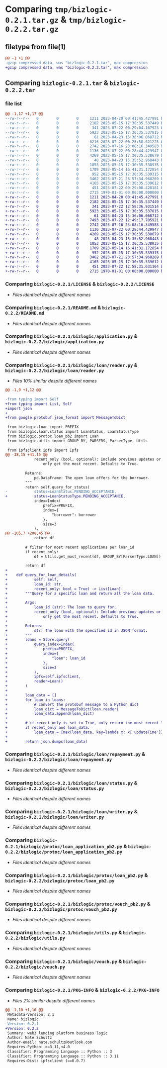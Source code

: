 # Comparing `tmp/bizlogic-0.2.1.tar.gz` & `tmp/bizlogic-0.2.2.tar.gz`

## filetype from file(1)

```diff
@@ -1 +1 @@
-gzip compressed data, was "bizlogic-0.2.1.tar", max compression
+gzip compressed data, was "bizlogic-0.2.2.tar", max compression
```

## Comparing `bizlogic-0.2.1.tar` & `bizlogic-0.2.2.tar`

### file list

```diff
@@ -1,17 +1,17 @@
--rw-r--r--   0        0        0     1211 2023-04-20 00:41:45.427991 bizlogic-0.2.1/LICENSE
--rw-r--r--   0        0        0     2182 2023-05-15 17:30:35.537449 bizlogic-0.2.1/README.md
--rw-r--r--   0        0        0      341 2023-07-22 00:29:04.167923 bizlogic-0.2.1/bizlogic/__init__.py
--rw-r--r--   0        0        0     5923 2023-05-15 17:30:35.537815 bizlogic-0.2.1/bizlogic/application.py
--rw-r--r--   0        0        0       61 2023-04-23 15:36:06.068712 bizlogic-0.2.1/bizlogic/loan/__init__.py
--rw-r--r--   0        0        0     6216 2023-07-22 00:25:50.621225 bizlogic-0.2.1/bizlogic/loan/reader.py
--rw-r--r--   0        0        0     2742 2023-07-16 23:08:16.349583 bizlogic-0.2.1/bizlogic/loan/repayment.py
--rw-r--r--   0        0        0     1136 2023-07-22 00:28:44.429947 bizlogic-0.2.1/bizlogic/loan/status.py
--rw-r--r--   0        0        0     4269 2023-05-15 17:30:35.538679 bizlogic-0.2.1/bizlogic/loan/writer.py
--rw-r--r--   0        0        0       48 2023-04-23 15:35:52.968443 bizlogic-0.2.1/bizlogic/protoc/__init__.py
--rw-r--r--   0        0        0     1053 2023-05-15 17:30:35.538935 bizlogic-0.2.1/bizlogic/protoc/loan_application_pb2.py
--rw-r--r--   0        0        0     1709 2023-05-14 16:41:31.172854 bizlogic-0.2.1/bizlogic/protoc/loan_pb2.py
--rw-r--r--   0        0        0      952 2023-05-15 17:30:35.539315 bizlogic-0.2.1/bizlogic/protoc/vouch_pb2.py
--rw-r--r--   0        0        0     3462 2023-07-21 23:57:34.968269 bizlogic-0.2.1/bizlogic/utils.py
--rw-r--r--   0        0        0     4165 2023-05-15 17:30:35.539612 bizlogic-0.2.1/bizlogic/vouch.py
--rw-r--r--   0        0        0      451 2023-07-22 00:29:00.428181 bizlogic-0.2.1/pyproject.toml
--rw-r--r--   0        0        0     2715 1970-01-01 00:00:00.000000 bizlogic-0.2.1/PKG-INFO
+-rw-r--r--   0        0        0     1211 2023-04-20 00:41:45.427991 bizlogic-0.2.2/LICENSE
+-rw-r--r--   0        0        0     2182 2023-05-15 17:30:35.537449 bizlogic-0.2.2/README.md
+-rw-r--r--   0        0        0      341 2023-07-22 12:58:36.931514 bizlogic-0.2.2/bizlogic/__init__.py
+-rw-r--r--   0        0        0     5923 2023-05-15 17:30:35.537815 bizlogic-0.2.2/bizlogic/application.py
+-rw-r--r--   0        0        0       61 2023-04-23 15:36:06.068712 bizlogic-0.2.2/bizlogic/loan/__init__.py
+-rw-r--r--   0        0        0     7493 2023-07-22 12:49:17.705921 bizlogic-0.2.2/bizlogic/loan/reader.py
+-rw-r--r--   0        0        0     2742 2023-07-16 23:08:16.349583 bizlogic-0.2.2/bizlogic/loan/repayment.py
+-rw-r--r--   0        0        0     1136 2023-07-22 00:28:44.429947 bizlogic-0.2.2/bizlogic/loan/status.py
+-rw-r--r--   0        0        0     4269 2023-05-15 17:30:35.538679 bizlogic-0.2.2/bizlogic/loan/writer.py
+-rw-r--r--   0        0        0       48 2023-04-23 15:35:52.968443 bizlogic-0.2.2/bizlogic/protoc/__init__.py
+-rw-r--r--   0        0        0     1053 2023-05-15 17:30:35.538935 bizlogic-0.2.2/bizlogic/protoc/loan_application_pb2.py
+-rw-r--r--   0        0        0     1709 2023-05-14 16:41:31.172854 bizlogic-0.2.2/bizlogic/protoc/loan_pb2.py
+-rw-r--r--   0        0        0      952 2023-05-15 17:30:35.539315 bizlogic-0.2.2/bizlogic/protoc/vouch_pb2.py
+-rw-r--r--   0        0        0     3462 2023-07-21 23:57:34.968269 bizlogic-0.2.2/bizlogic/utils.py
+-rw-r--r--   0        0        0     4165 2023-05-15 17:30:35.539612 bizlogic-0.2.2/bizlogic/vouch.py
+-rw-r--r--   0        0        0      451 2023-07-22 12:58:31.631164 bizlogic-0.2.2/pyproject.toml
+-rw-r--r--   0        0        0     2715 1970-01-01 00:00:00.000000 bizlogic-0.2.2/PKG-INFO
```

### Comparing `bizlogic-0.2.1/LICENSE` & `bizlogic-0.2.2/LICENSE`

 * *Files identical despite different names*

### Comparing `bizlogic-0.2.1/README.md` & `bizlogic-0.2.2/README.md`

 * *Files identical despite different names*

### Comparing `bizlogic-0.2.1/bizlogic/application.py` & `bizlogic-0.2.2/bizlogic/application.py`

 * *Files identical despite different names*

### Comparing `bizlogic-0.2.1/bizlogic/loan/reader.py` & `bizlogic-0.2.2/bizlogic/loan/reader.py`

 * *Files 10% similar despite different names*

```diff
@@ -1,9 +1,12 @@
 
-from typing import Self
+from typing import List, Self
+import json
+
+from google.protobuf.json_format import MessageToDict
 
 from bizlogic.loan import PREFIX
 from bizlogic.loan.status import LoanStatus, LoanStatusType
 from bizlogic.protoc.loan_pb2 import Loan
 from bizlogic.utils import GROUP_BY, PARSERS, ParserType, Utils
 
 from ipfsclient.ipfs import Ipfs
@@ -38,15 +41,15 @@
             recent_only (bool, optional): Include previous updates or
                 only get the most recent. Defaults to True.
 
         Returns:
             pd.DataFrame: The open loan offers for the borrower.
         """
         return self.query_for_status(
-            status=LoanStatus.PENDING_ACCEPTANCE,
+            status=LoanStatusType.PENDING_ACCEPTANCE,
             index=Index(
                 prefix=PREFIX,
                 index={
                     "borrower": borrower
                 },
                 size=3
             ),
@@ -205,7 +208,45 @@
             return df
 
         # filter for most recent applications per loan_id
         if recent_only:
             df = Utils.get_most_recent(df, GROUP_BY[ParserType.LOAN])
 
         return df
+
+    def query_for_loan_details(
+            self: Self,
+            loan_id: str,
+            recent_only: bool = True) -> List[Loan]:
+        """Query for a specific loan and return all the loan data.
+
+        Args:
+            loan_id (str): The loan to query for.
+            recent_only (bool, optional): Include previous updates or
+                only get the most recent. Defaults to True.
+
+        Returns:
+            str: The loan with the specified id in JSON format.
+        """
+        loans = Store.query(
+            query_index=Index(
+                prefix=PREFIX,
+                index={
+                    "loan": loan_id
+                },
+                size=3
+            ),
+            ipfs=self.ipfsclient,
+            reader=Loan()
+        )
+
+        loan_data = []
+        for loan in loans:
+            # convert the protobuf message to a Python dict
+            loan_dict = MessageToDict(loan.reader)
+            loan_data.append(loan_dict)
+
+        # if recent_only is set to True, only return the most recent loan data
+        if recent_only and loan_data:
+            loan_data = [max(loan_data, key=lambda x: x['updateTime'])]
+
+        return json.dumps(loan_data)
```

### Comparing `bizlogic-0.2.1/bizlogic/loan/repayment.py` & `bizlogic-0.2.2/bizlogic/loan/repayment.py`

 * *Files identical despite different names*

### Comparing `bizlogic-0.2.1/bizlogic/loan/status.py` & `bizlogic-0.2.2/bizlogic/loan/status.py`

 * *Files identical despite different names*

### Comparing `bizlogic-0.2.1/bizlogic/loan/writer.py` & `bizlogic-0.2.2/bizlogic/loan/writer.py`

 * *Files identical despite different names*

### Comparing `bizlogic-0.2.1/bizlogic/protoc/loan_application_pb2.py` & `bizlogic-0.2.2/bizlogic/protoc/loan_application_pb2.py`

 * *Files identical despite different names*

### Comparing `bizlogic-0.2.1/bizlogic/protoc/loan_pb2.py` & `bizlogic-0.2.2/bizlogic/protoc/loan_pb2.py`

 * *Files identical despite different names*

### Comparing `bizlogic-0.2.1/bizlogic/protoc/vouch_pb2.py` & `bizlogic-0.2.2/bizlogic/protoc/vouch_pb2.py`

 * *Files identical despite different names*

### Comparing `bizlogic-0.2.1/bizlogic/utils.py` & `bizlogic-0.2.2/bizlogic/utils.py`

 * *Files identical despite different names*

### Comparing `bizlogic-0.2.1/bizlogic/vouch.py` & `bizlogic-0.2.2/bizlogic/vouch.py`

 * *Files identical despite different names*

### Comparing `bizlogic-0.2.1/PKG-INFO` & `bizlogic-0.2.2/PKG-INFO`

 * *Files 2% similar despite different names*

```diff
@@ -1,10 +1,10 @@
 Metadata-Version: 2.1
 Name: bizlogic
-Version: 0.2.1
+Version: 0.2.2
 Summary: web3 lending platform business logic
 Author: Nate Schultz
 Author-email: nate.schultz@outlook.com
 Requires-Python: >=3.11,<4.0
 Classifier: Programming Language :: Python :: 3
 Classifier: Programming Language :: Python :: 3.11
 Requires-Dist: ipfsclient (==0.0.7)
```

